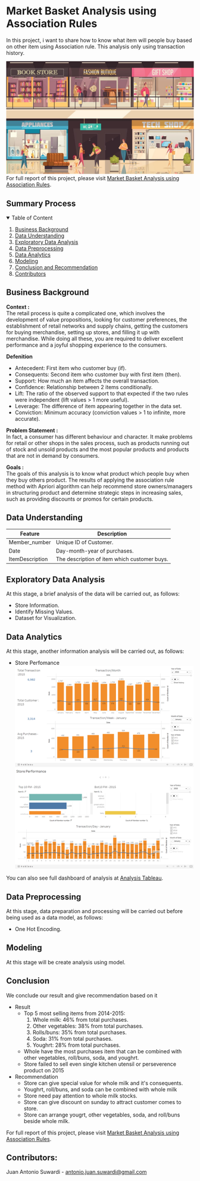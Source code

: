 # Market Basket Analysis using Association Rules
In this project, i want to share how to know what item will people buy based on other item using Association rule. This analysis only using transaction history.

![absent](Image/shop1.jpg)
<br>
For full report of this project, please visit <a href='https://github.com/Juantonios1/Market-Basket-Analysis-using-Association-Rules/blob/main/Association%20Rules%20.Ipynb/Market%20Basket%20Analysis%20using%20Association%20Rules.ipynb'>Market Basket Analysis using Association Rules</a>.

## Summary Process
<!-- TABLE OF CONTENTS -->
<details open="open">
  <summary>Table of Content</summary>
  <ol>
    <li><a href="#business-background">Business Background</a></li>
    <li><a href="#data-understanding">Data Understanding</a></li>
    <li><a href="#exploratory-data-analysis">Exploratory Data Analysis</a></li>
    <li><a href="#data-preprocessing">Data Preprocessing</a></li>
    <li><a href="#data-analytics">Data Analytics</a></li>
    <li><a href="#modeling">Modeling</a></li>
    <li><a href="#conclusion">Conclusion and Recommendation</a></li>
    <li><a href="#contributors">Contributors</a></li>
  </ol>
</details>

## Business Background
**Context :**  
The retail process is quite a complicated one, which involves the development of value propositions, looking for customer preferences, the establishment of retail networks and supply chains, getting the customers for buying merchandise, setting up stores, and filling it up with merchandise. While doing all these, you are required to deliver excellent performance and a joyful shopping experience to the consumers.

**Defenition**
* Antecedent: First item who customer buy (if).
* Consequents: Second item who customer buy with first item (then).
* Support: How much an item affects the overall transaction.
* Confidence: Relationship between 2 items conditionally.
* Lift: The ratio of the observed support to that expected if the two rules were independent (lift values > 1 more useful).
* Leverage: The difference of item appearing together in the data set.
* Conviction: Minimum accuracy (conviction values > 1 to infinite, more accurate).

**Problem Statement :**  
In fact, a consumer has different  behaviour and character. It make problems for retail or other shops in  the  sales  process,  such  as  products  running  out  of  stock  and  unsold products and the most popular products and products  that  are not in  demand by consumers.

**Goals :**  
The goals of this analysis is to know what product which people buy when they buy others product. The results of applying  the association rule method with  Apriori  algorithm can  help  recommend  store  owners/managers  in  structuring  product  and  determine  strategic  steps  in increasing sales, such as providing discounts or promos for certain products.

## Data Understanding

| Feature      	     | Description                                                      |
|--------------------|------------------------------------------------------------------|
| Member_number      | Unique ID of Customer.                          	                |
| Date               | Day-month-year of purchases.                                  	  |
| ItemDescription    | The description of item which customer buys.                     |
                                                                                                   
## Exploratory Data Analysis
At this stage, a brief analysis of the data will be carried out, as follows:
* Store Information.
* Identify Missing Values.
* Dataset for Visualization.

## Data Analytics
At this stage, another information analysis will be carried out, as follows:
* Store Perfomance <br>
![Orders Information](Image/db11.png) <br>
![Transaction Activity](Image/db2.png) <br>

You can also see full dashboard of analysis at <a href="https://public.tableau.com/app/profile/juan1691/viz/StorePerformance_16562354393370/StorePerformance">Analysis Tableau</a>.  


## Data Preprocessing
At this stage, data preparation and processing will be carried out before being used as a data model, as follows:
* One Hot Encoding.

## Modeling
At this stage will be create analysis using model.

## Conclusion 
We conclude our result and give recommendation based on it
* Result
  * Top 5 most selling items from 2014-2015:
    1. Whole milk: 46% from total purchases.
    2. Other vegetables: 38% from total purchases.
    3. Rolls/buns: 35% from total purchases.
    4. Soda: 31% from total purchases.
    5. Youghrt: 28% from total purchases.
  * Whole have the most purchases item that can be combined with other vegetables, roll/buns, soda, and youghrt.
  * Store failed to sell even single kitchen utensil or perseverence product on 2015
* Recommendation
  * Store can give special value for whole milk and it's consequents.
  * Youghrt, roll/buns, and soda can be combined with whole milk
  * Store need pay attention to whole milk stocks.
  * Store can give discount on sunday to attract customer comes to store.
  * Store can arrange yougrt, other vegetables, soda, and roll/buns beside whole milk.

For full report of this project, please visit <a href='https://github.com/Juantonios1/Market-Basket-Analysis-using-Association-Rules/blob/main/Association%20Rules%20.Ipynb/Market%20Basket%20Analysis%20using%20Association%20Rules.ipynb'>Market Basket Analysis using Association Rules</a>.

## Contributors:
Juan Antonio Suwardi - antonio.juan.suwardi@gmail.com  
